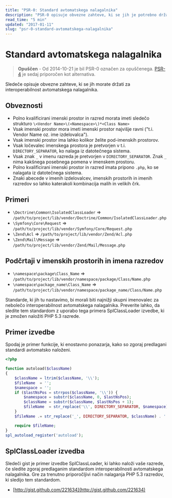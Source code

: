 ```yaml
---
title: "PSR-0: Standard avtomatskega nalagalnika"
description: "PSR-0 opisuje obvezne zahteve, ki se jih je potrebno držati za interoperabilnost avtomatskega nalagalnika"
read_time: "5 min"
updated: "2017-01-11"
slug: "psr-0-standard-avtomatskega-nalagalnika"
---
```


Standard avtomatskega nalagalnika
=================================

> **Opuščen** - Od 2014-10-21 je bil PSR-0 označen za opuščenega. [PSR-4] je sedaj priporočen
kot alternativa.

[PSR-4]: http://www.php-fig.org/psr/psr-4/

Sledeče opisuje obvezne zahteve, ki se jih morate držati
za interoperabilnost avtomatskega nalagalnika.

Obveznosti
----------

* Polno kvalificirani imenski prostor in razred morata imeti sledečo
  strukturo `\<Vendor Name>\(<Namespace>\)*<Class Name>`
* Vsak imenski prostor mora imeti imenski prostor najvišje ravni ("t.i. Vendor Name oz. ime izdelovalca").
* Vsak imenski prostor ima lahko kolikor želite pod-imenskih prostorov.
* Vsak ločevalec imenskega prostora je pretvorjen v t.i. `DIRECTORY_SEPARATOR`, ko
  nalaga iz datotečnega sistema.
* Vsak znak `_` v imenu razreda je pretvorjen v
  `DIRECTORY_SEPARATOR`. Znak `_` nima kakšnega posebnega pomena v
  imenskem prostoru.
* Polno kvalificirani imenski prostor in razred imata pripono `.php`, ko
  se nalagata iz datotečnega sistema.
* Znaki abecede v imenih izdelovalcev, imenskih prostorih in imenih razredov so lahko
  katerakoli kombinacija malih in velikih črk.

Primeri
-------

* `\Doctrine\Common\IsolatedClassLoader` => `/path/to/project/lib/vendor/Doctrine/Common/IsolatedClassLoader.php`
* `\Symfony\Core\Request` => `/path/to/project/lib/vendor/Symfony/Core/Request.php`
* `\Zend\Acl` => `/path/to/project/lib/vendor/Zend/Acl.php`
* `\Zend\Mail\Message` => `/path/to/project/lib/vendor/Zend/Mail/Message.php`

Podčrtaji v imenskih prostorih in imena razredov
------------------------------------------------

* `\namespace\package\Class_Name` => `/path/to/project/lib/vendor/namespace/package/Class/Name.php`
* `\namespace\package_name\Class_Name` => `/path/to/project/lib/vendor/namespace/package_name/Class/Name.php`

Standarde, ki jih tu nastavimo, bi morali biti najnižji skupni imenovalec za
nebolečo interoperabilnost avtomatskega nalagalnika. Preverite lahko, da
sledite tem standardom z uporabo tega primera SplClassLoader
izvedbe, ki je zmožen naložiti PHP 5.3 razrede.

Primer izvedbe
--------------

Spodaj je primer funkcije, ki enostavno ponazarja, kako so zgoraj
predlagani standardi avtomatsko naloženi.

~~~php
<?php

function autoload($className)
{
    $className = ltrim($className, '\\');
    $fileName  = '';
    $namespace = '';
    if ($lastNsPos = strrpos($className, '\\')) {
        $namespace = substr($className, 0, $lastNsPos);
        $className = substr($className, $lastNsPos + 1);
        $fileName  = str_replace('\\', DIRECTORY_SEPARATOR, $namespace) . DIRECTORY_SEPARATOR;
    }
    $fileName .= str_replace('_', DIRECTORY_SEPARATOR, $className) . '.php';

    require $fileName;
}
spl_autoload_register('autoload');
~~~

SplClassLoader izvedba
----------------------

Sledeči gist je primer izvedbe SplClassLoader, ki lahko
naloži vaše razrede, če sledite zgoraj predlaganim standardom interoperabilnosti
avtomatskega nalagalnika. Gre za trenutno priporočljivi način nalaganja PHP
5.3 razredov, ki sledijo tem standardom.

* [http://gist.github.com/221634](http://gist.github.com/221634)
